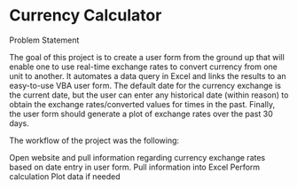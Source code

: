 # Currency Calculator

Problem Statement 

The goal of this project is to create a user form from the ground up that will enable one to use real-time exchange rates to convert currency from one unit to another. It automates a data query in Excel and links the results to an easy-to-use VBA user form. The default date for the currency exchange is the current date, but the user can enter any historical date (within reason) to obtain the exchange rates/converted values for times in the past. Finally, the user form should generate a plot of exchange rates over the past 30 days. 

The workflow of the project was the following:

Open website and pull information regarding currency exchange rates based on date entry in user form.
Pull information into Excel
Perform calculation
Plot data if needed 
